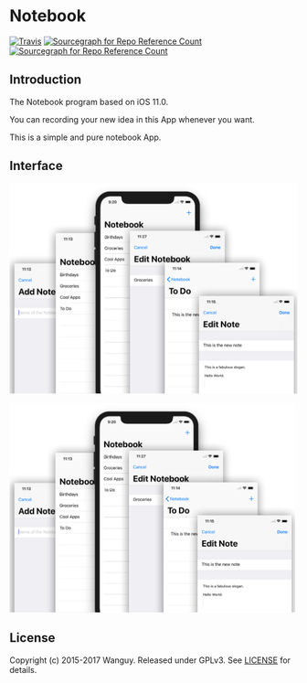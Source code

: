 # Notebook

[![Travis](https://img.shields.io/badge/Download-v1.0-blue.svg)](https://github.com/Wanguy/assignment/releases/tag/1.0) [![Sourcegraph for Repo Reference Count](https://img.shields.io/badge/build-passing-brightgreen.svg)]() [![Sourcegraph for Repo Reference Count](https://img.shields.io/badge/License-GPLv3-brightgreen.svg)](https://github.com/Wanguy/assignment/blob/master/LICENSE) 

## Introduction

The Notebook program based on iOS 11.0.

You can recording your new idea in this App whenever you want. 

This is a simple and pure notebook App. 

## Interface

![](https://github.com/Wanguy/assignment/blob/master/img/Grapher.png)

<img src="https://github.com/Wanguy/assignment/blob/master/img/Grapher.png" width="500px" />

## License

Copyright (c) 2015-2017 Wanguy. Released under GPLv3. See [LICENSE](https://github.com/Wanguy/assignment/blob/master/LICENSE) for details.

